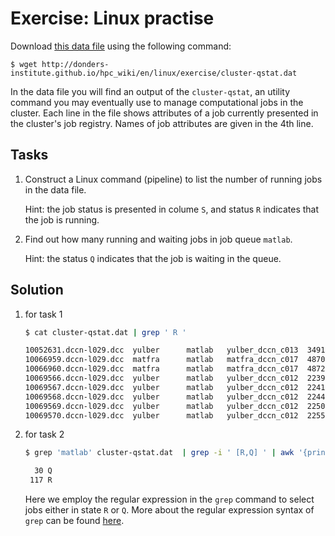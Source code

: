 # Exercise: Linux practise

Download [this data file](../exercise/cluster-qstat.dat) using the following command:

```
$ wget http://donders-institute.github.io/hpc_wiki/en/linux/exercise/cluster-qstat.dat
```

In the data file you will find an output of the `cluster-qstat`, an utility command you may eventually use to manage computational jobs in the cluster.  Each line in the file shows attributes of a job currently presented in the cluster's job registry. Names of job attributes are given in the 4th line.

## Tasks

1. Construct a Linux command (pipeline) to list the number of running jobs in the data file.

   Hint: the job status is presented in colume `S`, and status `R` indicates that the job is running.
   
2. Find out how many running and waiting jobs in job queue `matlab`.

   Hint: the status `Q` indicates that the job is waiting in the queue.

## Solution

1. for task 1
 
    ```bash
    $ cat cluster-qstat.dat | grep ' R '

    10052631.dccn-l029.dcc  yulber      matlab   yulber_dccn_c013  34919   --       1   51gb  11:09:40 R  05:09:55   dccn-c021
    10066959.dccn-l029.dcc  matfra      matlab   matfra_dccn_c017  48708   --       1   65gb  03:03:00 R  05:25:43   dccn-c019
    10066960.dccn-l029.dcc  matfra      matlab   matfra_dccn_c017  48724   --       1   65gb  03:03:00 R  05:25:43   dccn-c019
    10069566.dccn-l029.dcc  yulber      matlab   yulber_dccn_c012  22391   --       1   16gb  11:09:40 R  03:46:59   dccn-c020
    10069567.dccn-l029.dcc  yulber      matlab   yulber_dccn_c012  22412   --       1   16gb  11:09:40 R  03:46:59   dccn-c020
    10069568.dccn-l029.dcc  yulber      matlab   yulber_dccn_c012  22448   --       1   16gb  11:09:40 R  03:46:59   dccn-c020
    10069569.dccn-l029.dcc  yulber      matlab   yulber_dccn_c012  22500   --       1   16gb  11:09:40 R  03:46:59   dccn-c020
    10069570.dccn-l029.dcc  yulber      matlab   yulber_dccn_c012  22559   --       1   16gb  11:09:40 R  03:46:59   dccn-c020

    ```

2. for task 2

    ```bash
    $ grep 'matlab' cluster-qstat.dat  | grep -i ' [R,Q] ' | awk '{print $10}' | sort | uniq -c

      30 Q
     117 R
    ```

    Here we employ the regular expression in the `grep` command to select jobs either in state `R` or `Q`.  More about the regular expression syntax of `grep` can be found [here](https://www.gnu.org/software/findutils/manual/html_node/find_html/grep-regular-expression-syntax.html).
